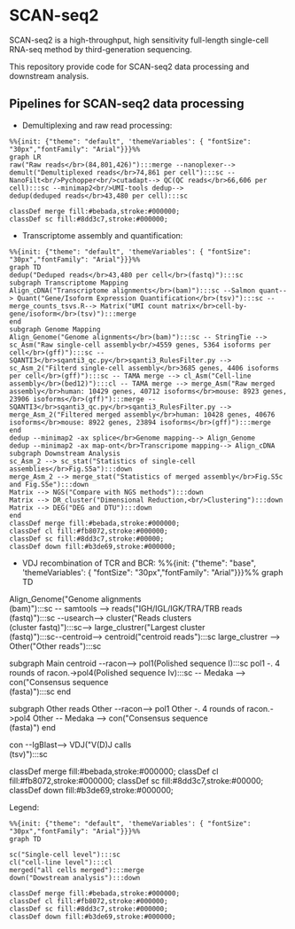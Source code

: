 # SCAN-seq2
SCAN-seq2  is a high-throughput, high sensitivity full-length single-cell RNA-seq method by third-generation sequencing. 

This repository provide code for SCAN-seq2 data processing and downstream analysis.

## Pipelines for SCAN-seq2 data processing

- Demultiplexing and raw read processing:
```mermaid
%%{init: {"theme": "default", 'themeVariables': { "fontSize": "30px","fontFamily": "Arial"}}}%%
graph LR
raw("Raw reads</br>(84,801,426)"):::merge --nanoplexer--> demult("Demultiplexed reads</br>74,861 per cell"):::sc --NanoFilt<br/>Pychopper<br/>cutadapt--> QC(QC reads</br>66,606 per cell):::sc --minimap2<br/>UMI-tools dedup--> 
dedup(deduped reads</br>43,480 per cell):::sc

classDef merge fill:#bebada,stroke:#000000;
classDef sc fill:#8dd3c7,stroke:#000000;
```

- Transcriptome assembly and quantification:
```mermaid
%%{init: {"theme": "default", 'themeVariables': { "fontSize": "30px","fontFamily": "Arial"}}}%%
graph TD
dedup("Deduped reads</br>43,480 per cell</br>(fastq)"):::sc
subgraph Transcriptome Mapping
Align_cDNA("Transcriptome alignments</br>(bam)"):::sc --Salmon quant--> Quant("Gene/Isoform Expression Quantification</br>(tsv)"):::sc --merge_counts_tsvs.R--> Matrix("UMI count matrix</br>cell-by-gene/isoform</br>(tsv)"):::merge 
end
subgraph Genome Mapping
Align_Genome("Genome alignments</br>(bam)"):::sc -- StringTie --> sc_Asm("Raw single-cell assembly<br/>4559 genes, 5364 isoforms per cell</br>(gff)"):::sc -- SQANTI3</br>sqanti3_qc.py</br>sqanti3_RulesFilter.py --> sc_Asm_2("Filterd single-cell assembly</br>3685 genes, 4406 isoforms per cell</br>(gff)"):::sc -- TAMA merge --> cl_Asm("Cell-line assembly</br>(bed12)"):::cl -- TAMA merge --> merge_Asm("Raw merged assembly</br>human: 10429 genes, 40712 isoforms</br>mouse: 8923 genes, 23906 isoforms</br>(gff)"):::merge -- SQANTI3</br>sqanti3_qc.py</br>sqanti3_RulesFilter.py -->  merge_Asm_2("Filtered merged assembly</br>human: 10428 genes, 40676 isoforms</br>mouse: 8922 genes, 23894 isoforms</br>(gff)"):::merge 
end
dedup --minimap2 -ax splice</br>Genome mapping--> Align_Genome
dedup --minimap2 -ax map-ont</br>Transcripome mapping--> Align_cDNA
subgraph Downstream Analysis
sc_Asm_2 --> sc_stat("Statistics of single-cell assemblies</br>Fig.S5a"):::down
merge_Asm_2 --> merge_stat("Statistics of merged assembly</br>Fig.S5c and Fig.S5e"):::down
Matrix --> NGS("Compare with NGS methods"):::down
Matrix --> DR_cluster("Dimensional Reduction,<br/>Clustering"):::down
Matrix --> DEG("DEG and DTU"):::down
end
classDef merge fill:#bebada,stroke:#000000;
classDef cl fill:#fb8072,stroke:#000000;
classDef sc fill:#8dd3c7,stroke:#00000;
classDef down fill:#b3de69,stroke:#000000;
```
- VDJ recombination of TCR and BCR:
%%{init: {"theme": "base", 'themeVariables': { "fontSize": "30px","fontFamily": "Arial"}}}%%
graph TD

Align_Genome("Genome alignments</br>(bam)"):::sc -- samtools --> reads("IGH/IGL/IGK/TRA/TRB reads<br/>(fastq)"):::sc --usearch--> cluster("Reads clusters</br>(cluster fastq)"):::sc--> large_clustrer("Largest cluster</br>(fastq)"):::sc--centroid--> centroid("centroid reads"):::sc
large_clustrer --> Other("Other reads"):::sc

subgraph Main 
centroid  --racon--> pol1(Polished sequence I):::sc
pol1 -. 4 rounds of racon.->pol4(Polished sequence Iv):::sc -- Medaka --> con("Consensus sequence</br>(fasta)"):::sc
end

subgraph Other reads
Other --racon--> pol1
Other -. 4 rounds of racon.->pol4
Other -- Medaka --> con("Consensus sequence</br>(fasta)")
end

con --IgBlast--> VDJ("V(D)J calls</br>(tsv)"):::sc

classDef merge fill:#bebada,stroke:#000000;
classDef cl fill:#fb8072,stroke:#000000;
classDef sc fill:#8dd3c7,stroke:#00000;
classDef down fill:#b3de69,stroke:#000000;

Legend:
```mermaid
%%{init: {"theme": "default", 'themeVariables': { "fontSize": "30px","fontFamily": "Arial"}}}%%
graph TD

sc("Single-cell level"):::sc
cl("cell-line level"):::cl
merged("all cells merged"):::merge
down("Dowstream analysis"):::down

classDef merge fill:#bebada,stroke:#000000;
classDef cl fill:#fb8072,stroke:#000000;
classDef sc fill:#8dd3c7,stroke:#000000;
classDef down fill:#b3de69,stroke:#000000;
```